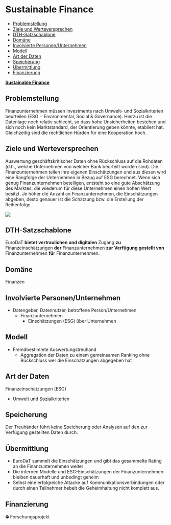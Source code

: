 # Sustainable Finance

-   [Problemstellung](#problemstellung)
-   [Ziele und Werteversprechen](#ziele)
-   [DTH-Satzschablone](#schablone)
-   [Domäne](#domaene)
-   [Involvierte Personen/Unternehmen](#involv)
-   [Modell](#modell)
-   [Art der Daten](#daten)
-   [Speicherung](#speicherung)
-   [Übermittlung](#uebermittlung)
-   [Finanzierung](#finanzierung)

**[Sustainable Finance](https://www.eurodat.org/sustainable-finance)**

<a name="problemstellung"></a>
## Problemstellung

Finanzunternehmen müssen Investments nach Umwelt- und Sozialkriterien beurteilen (ESG = Environmental, Social & Governance). Hierzu ist die Datenlage noch relativ schlecht, so dass hohe Unsicherheiten bestehen und sich noch kein Marktstandard, der Orientierung geben könnte, etabliert hat. Gleichzeitig sind die rechtlichen Hürden für eine Kooperation hoch.

<a name="ziele"></a>
## Ziele und Werteversprechen

Auswertung geschäftskritischer Daten ohne Rückschluss auf die Rohdaten (d.h., welche Unternehmen von welcher Bank beurteilt worden sind).  Die Finanzunternehmen teilen ihre eigenen Einschätzungen und aus diesen wird eine Rangfolge der Unternehmen in Bezug auf ESG berechnet. Wenn sich genug Finanzunternehmen beteiligen, entsteht so eine gute Abschätzung des Marktes, die wiederum für diese Unternehmen einen hohen Wert besitzt. Je höher die Anzahl an Finanzunternehmen, die Einschätzungen abgeben, desto genauer ist die Schätzung bzw. die Erstellung der Reihenfolge.

![](https://www.eurodat.org/fileadmin/user_upload/EUD_Sustainable_Finance.svg)

<a name="schablone"></a>
## DTH-Satzschablone

EuroDaT **bietet** **vertraulichen und digitalen** Zugang **zu**  Finanzeinschätzungen **der** Finanzunternehmen **zur Verfügung gestellt von**  Finanzunternehmen  **für** Finanzunternehmen.

<a name="domaene"></a>
## Domäne

Finanzen

<a name="involv"></a>
## Involvierte Personen/Unternehmen

-   Datengeber, Datennutzer, betroffene Person/Unternehmen
    -   Finanzunternehmen
        -   Einschätzungen (ESG) über Unternehmen

<a name="modell"></a>
## Modell

-   Fremdbestimmte Auswertungstreuhand
    -   Aggregation der Daten zu einem gemeinsamen Ranking ohne Rückschluss wer die Einschätzungen abgegeben hat
    
<a name="daten"></a>
## Art der Daten

Finanzeinschätzungen (ESG)

-   Umwelt und Sozialkriterien

<a name="speicherung"></a>
## Speicherung

Der Treuhänder führt keine Speicherung oder Analysen auf den zur Verfügung gestellten Daten durch.

<a name="uebermittlung"></a>
## Übermittlung

-   EuroDaT sammelt die Einschätzungen und gibt das gesammelte Rating an die Finanzunternehmen weiter
-   Die internen Modelle und ESG-Einschätzungen der Finanzunternehmen bleiben dauerhaft und unbedingt geheim
-   Selbst eine erfolgreiche Attacke auf Kommunikationsverbindungen oder durch einen Teilnehmer hebelt die Geheimhaltung nicht komplett aus.

<a name="finanzierung"></a>
## Finanzierung

:no_entry:  Forschungsprojekt